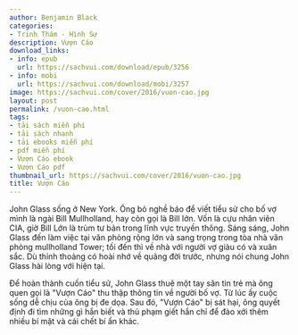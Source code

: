 ```yaml
---
author: Benjamin Black
categories:
- Trinh Thám - Hình Sự
description: Vượn Cáo
download_links:
- info: epub
  url: https://sachvui.com/download/epub/3256
- info: mobi
  url: https://sachvui.com/download/mobi/3257
image: https://sachvui.com/cover/2016/vuon-cao.jpg
layout: post
permalink: /vuon-cao.html
tags:
- tải sách miễn phí
- tải sách nhanh
- tải ebooks miễn phí
- pdf miễn phí
- Vượn Cáo ebook
- Vượn Cáo pdf
thumbnail_url: https://sachvui.com/cover/2016/vuon-cao.jpg
title: Vượn Cáo
---
```


 <div class="item-desc text-justify"> <p>John Glass sống ở New York. Ông bỏ nghề báo để viết tiểu sử cho bố vợ mình là ngài Bill Mullholland, hay còn gọi là Bill lớn. Vốn là cựu nhân viên CIA, giờ Bill Lớn là trùm tư bản trong lĩnh vực truyền thông. Sáng sáng, John Glass đến làm việc tại văn phòng rộng lớn và sang trọng trong tòa nhà văn phòng mullholland Tower; tối đến thì về nhà với người vợ giàu có và xuân sắc. Dù thỉnh thoảng có hoài nhớ về quãng đời trước, nhưng nói chung John Glass hài lòng với hiện tại.</p><p>Để hoàn thành cuốn tiểu sử, John Glass thuê một tay săn tin trẻ mà ông quen gọi là "Vượn Cáo" thu thập thông tin về người bố vợ. Từ lúc ấy cuộc sống dễ chịu của ông bị đe dọa. Sau đó, "Vượn Cáo" bị sát hại, ông quyết định đi tìm những gì hắn biết và thủ phạm giết hắn chỉ để đào xới thêm nhiều bí mật và cái chết bí ẩn khác.</p> </div>